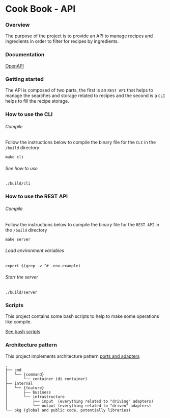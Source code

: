 # Cook Book  - API

### Overview
The purpose of the project is to provide an API to manage recipes and ingredients in order to filter for recipes by ingredients.

###  Documentation
[OpenAPI](./docs/openapi.yaml)

### Getting started

The API is composed of two parts, the first is an `REST API` that helps to manage the searches and storage related to recipes and the second is a `CLI` helps to fill the recipe storage.

### How to use the CLI
###### Compile
Follow the instructions below to compile the binary file for the `CLI` in the `/build` directory
```shell
make cli
```
###### See how to use
```shell
./build/cli
```

### How to use the REST API
###### Compile
Follow the instructions below to compile the binary file for the `REST API` in the `/build` directory
```shell
make server
```
###### Load environment variables
```shell
export $(grep -v ^# .env.example)
```
###### Start the server
```shell
./build/server
```

### Scripts
This project contains some bash scripts to help to make some operations like compile.

[See bash scripts](./scripts)

### Architecture pattern
This project implements architecture pattern [ports and adapters](https://alistair.cockburn.us/hexagonal-architecture)
```
.
├── cmd
│   └── {command}
│       └── container (di container)
├── internal
│   └── {feature}
│       ├── business
│       └── infrastructure
│           ├── input  (everything related to "driving" adapters)
│           └── output (everything related to "driven" adapters)
└── pkg (global and public code, potentially libraries)
```